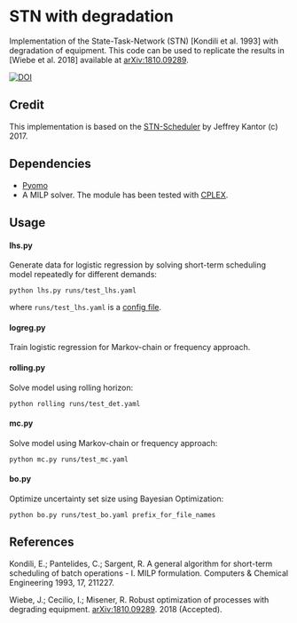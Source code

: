 # STN with degradation

Implementation of the State-Task-Network (STN) [Kondili et al. 1993] with
degradation of equipment. This code can be used to replicate the results in [Wiebe et al. 2018] available at [arXiv:1810.09289](https://arxiv.org/abs/1810.09289).

[![DOI](https://zenodo.org/badge/DOI/10.5281/zenodo.1313718.svg)](https://doi.org/10.5281/zenodo.1313718)

## Credit
This implementation is based on the [STN-Scheduler](https://github.com/jckantor/STN-Scheduler) by Jeffrey Kantor (c) 2017.

## Dependencies

* [Pyomo](http://www.pyomo.org/)
* A MILP solver. The module has been tested with
  [CPLEX](https://www.ibm.com/analytics/cplex-optimizer).

## Usage

#### lhs.py
Generate data for logistic regression by solving short-term scheduling model
repeatedly for different demands:
```
python lhs.py runs/test_lhs.yaml
```
where `runs/test_lhs.yaml` is a [config file](runs#configuration-files).

#### logreg.py
Train logistic regression for Markov-chain or frequency approach.

#### rolling.py
Solve model using rolling horizon:
```
python rolling runs/test_det.yaml
```

#### mc.py
Solve model using Markov-chain or frequency approach:
```
python mc.py runs/test_mc.yaml
```

#### bo.py
Optimize uncertainty set size using Bayesian Optimization:
```
python bo.py runs/test_bo.yaml prefix_for_file_names
```

## References
Kondili, E.; Pantelides, C.; Sargent, R. A general algorithm for short-term scheduling of batch operations - I. MILP formulation. Computers & Chemical Engineering 1993, 17, 211227.

Wiebe, J.; Cecilio, I.; Misener, R. Robust optimization of processes with
degrading equipment. [arXiv:1810.09289](https://arxiv.org/abs/1810.09289). 2018 (Accepted).
